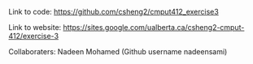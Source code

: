 Link to code: https://github.com/csheng2/cmput412_exercise3

Link to website: https://sites.google.com/ualberta.ca/csheng2-cmput-412/exercise-3

Collaboraters: Nadeen Mohamed (Github username nadeensami)
